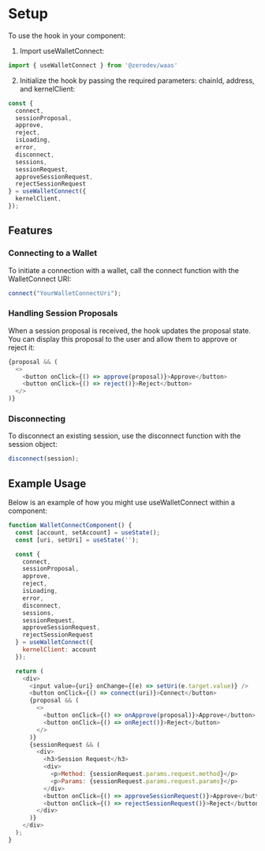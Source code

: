 # Setup
To use the hook in your component:

1. Import useWalletConnect:
```javascript
import { useWalletConnect } from '@zerodev/waas'
```

2. Initialize the hook by passing the required parameters: chainId, address, and kernelClient:
```javascript
const {
  connect,
  sessionProposal,
  approve,
  reject, 
  isLoading, 
  error, 
  disconnect, 
  sessions,
  sessionRequest,
  approveSessionRequest,
  rejectSessionRequest
} = useWalletConnect({
  kernelClient,
});
```

## Features
### Connecting to a Wallet
To initiate a connection with a wallet, call the connect function with the WalletConnect URI:

```javascript
connect("YourWalletConnectUri");
```

### Handling Session Proposals
When a session proposal is received, the hook updates the proposal state. You can display this proposal to the user and allow them to approve or reject it:

```javascript
{proposal && (
  <>
    <button onClick={() => approve(proposal)}>Approve</button>
    <button onClick={() => reject()}>Reject</button>
  </>
)}
```

### Disconnecting
To disconnect an existing session, use the disconnect function with the session object:

```javascript
disconnect(session);
```

## Example Usage
Below is an example of how you might use useWalletConnect within a component:

```javascript
function WalletConnectComponent() {
  const [account, setAccount] = useState();
  const [uri, setUri] = useState('');

  const {
    connect,
    sessionProposal,
    approve,
    reject, 
    isLoading, 
    error, 
    disconnect, 
    sessions,
    sessionRequest,
    approveSessionRequest,
    rejectSessionRequest
  } = useWalletConnect({
    kernelClient: account
  });

  return (
    <div>
      <input value={uri} onChange={(e) => setUri(e.target.value)} />
      <button onClick={() => connect(uri)}>Connect</button>
      {proposal && (
        <>
          <button onClick={() => onApprove(proposal)}>Approve</button>
          <button onClick={() => onReject()}>Reject</button>
        </>
      )}
      {sessionRequest && (
        <div>
          <h3>Session Request</h3>
          <div>
            <p>Method: {sessionRequest.params.request.method}</p>
            <p>Params: {sessionRequest.params.request.params}</p>
          </div>
          <button onClick={() => approveSessionRequest()}>Approve</button>
          <button onClick={() => rejectSessionRequest()}>Reject</button>
        </div>
      )}
    </div>
  );
}
```